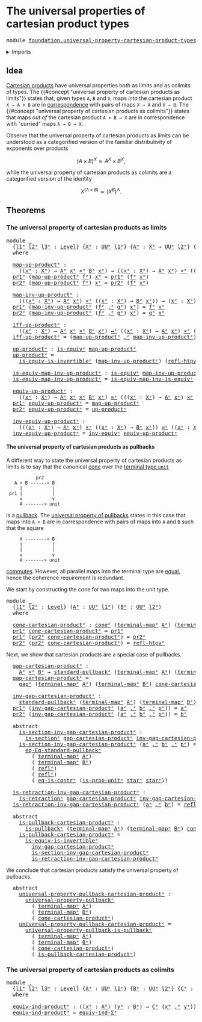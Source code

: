 # The universal properties of cartesian product types

<pre class="Agda"><a id="64" class="Keyword">module</a> <a id="71" href="foundation.universal-property-cartesian-product-types%25E1%25B5%2589.html" class="Module">foundation.universal-property-cartesian-product-typesᵉ</a> <a id="126" class="Keyword">where</a>
</pre>
<details><summary>Imports</summary>

<pre class="Agda"><a id="182" class="Keyword">open</a> <a id="187" class="Keyword">import</a> <a id="194" href="foundation.cones-over-cospan-diagrams%25E1%25B5%2589.html" class="Module">foundation.cones-over-cospan-diagramsᵉ</a>
<a id="233" class="Keyword">open</a> <a id="238" class="Keyword">import</a> <a id="245" href="foundation.dependent-pair-types%25E1%25B5%2589.html" class="Module">foundation.dependent-pair-typesᵉ</a>
<a id="278" class="Keyword">open</a> <a id="283" class="Keyword">import</a> <a id="290" href="foundation.logical-equivalences%25E1%25B5%2589.html" class="Module">foundation.logical-equivalencesᵉ</a>
<a id="323" class="Keyword">open</a> <a id="328" class="Keyword">import</a> <a id="335" href="foundation.standard-pullbacks%25E1%25B5%2589.html" class="Module">foundation.standard-pullbacksᵉ</a>
<a id="366" class="Keyword">open</a> <a id="371" class="Keyword">import</a> <a id="378" href="foundation.unit-type%25E1%25B5%2589.html" class="Module">foundation.unit-typeᵉ</a>
<a id="400" class="Keyword">open</a> <a id="405" class="Keyword">import</a> <a id="412" href="foundation.universal-property-dependent-pair-types%25E1%25B5%2589.html" class="Module">foundation.universal-property-dependent-pair-typesᵉ</a>
<a id="464" class="Keyword">open</a> <a id="469" class="Keyword">import</a> <a id="476" href="foundation.universe-levels%25E1%25B5%2589.html" class="Module">foundation.universe-levelsᵉ</a>

<a id="505" class="Keyword">open</a> <a id="510" class="Keyword">import</a> <a id="517" href="foundation-core.cartesian-product-types%25E1%25B5%2589.html" class="Module">foundation-core.cartesian-product-typesᵉ</a>
<a id="558" class="Keyword">open</a> <a id="563" class="Keyword">import</a> <a id="570" href="foundation-core.contractible-types%25E1%25B5%2589.html" class="Module">foundation-core.contractible-typesᵉ</a>
<a id="606" class="Keyword">open</a> <a id="611" class="Keyword">import</a> <a id="618" href="foundation-core.equivalences%25E1%25B5%2589.html" class="Module">foundation-core.equivalencesᵉ</a>
<a id="648" class="Keyword">open</a> <a id="653" class="Keyword">import</a> <a id="660" href="foundation-core.function-types%25E1%25B5%2589.html" class="Module">foundation-core.function-typesᵉ</a>
<a id="692" class="Keyword">open</a> <a id="697" class="Keyword">import</a> <a id="704" href="foundation-core.homotopies%25E1%25B5%2589.html" class="Module">foundation-core.homotopiesᵉ</a>
<a id="732" class="Keyword">open</a> <a id="737" class="Keyword">import</a> <a id="744" href="foundation-core.identity-types%25E1%25B5%2589.html" class="Module">foundation-core.identity-typesᵉ</a>
<a id="776" class="Keyword">open</a> <a id="781" class="Keyword">import</a> <a id="788" href="foundation-core.pullbacks%25E1%25B5%2589.html" class="Module">foundation-core.pullbacksᵉ</a>
<a id="815" class="Keyword">open</a> <a id="820" class="Keyword">import</a> <a id="827" href="foundation-core.retractions%25E1%25B5%2589.html" class="Module">foundation-core.retractionsᵉ</a>
<a id="856" class="Keyword">open</a> <a id="861" class="Keyword">import</a> <a id="868" href="foundation-core.sections%25E1%25B5%2589.html" class="Module">foundation-core.sectionsᵉ</a>
<a id="894" class="Keyword">open</a> <a id="899" class="Keyword">import</a> <a id="906" href="foundation-core.universal-property-pullbacks%25E1%25B5%2589.html" class="Module">foundation-core.universal-property-pullbacksᵉ</a>
</pre>
</details>

## Idea

[Cartesian products](foundation-core.cartesian-product-types.md) have universal
properties both as limits and as colimits of types. The
{{#concept "universal property of cartesian products as limits"}} states that,
given types `A`, `B` and `X`, maps _into_ the cartesian product `X → A × B` are
in [correspondence](foundation-core.equivalences.md) with pairs of maps `X → A`
and `X → B`. The
{{#concept "universal property of cartesian products as colimits"}} states that
maps _out of_ the cartesian product `A × B → X` are in correspondence with
"curried" maps `A → B → X`.

Observe that the universal property of cartesian products as limits can be
understood as a categorified version of the familiar distributivity of exponents
over products

$$
(A × B)^X ≃ A^X × B^X,
$$

while the universal property of cartesian products as colimits are a
categorified version of the identity

$$
X^{(A × B)} ≃ {(X^B)}^A.
$$

## Theorems

### The universal property of cartesian products as limits

<pre class="Agda"><a id="1975" class="Keyword">module</a> <a id="1982" href="foundation.universal-property-cartesian-product-types%25E1%25B5%2589.html#1982" class="Module">_</a>
  <a id="1986" class="Symbol">{</a><a id="1987" href="foundation.universal-property-cartesian-product-types%25E1%25B5%2589.html#1987" class="Bound">l1ᵉ</a> <a id="1991" href="foundation.universal-property-cartesian-product-types%25E1%25B5%2589.html#1991" class="Bound">l2ᵉ</a> <a id="1995" href="foundation.universal-property-cartesian-product-types%25E1%25B5%2589.html#1995" class="Bound">l3ᵉ</a> <a id="1999" class="Symbol">:</a> <a id="2001" href="Agda.Primitive.html#742" class="Postulate">Level</a><a id="2006" class="Symbol">}</a> <a id="2008" class="Symbol">{</a><a id="2009" href="foundation.universal-property-cartesian-product-types%25E1%25B5%2589.html#2009" class="Bound">Xᵉ</a> <a id="2012" class="Symbol">:</a> <a id="2014" href="Agda.Primitive.html#429" class="Primitive">UUᵉ</a> <a id="2018" href="foundation.universal-property-cartesian-product-types%25E1%25B5%2589.html#1987" class="Bound">l1ᵉ</a><a id="2021" class="Symbol">}</a> <a id="2023" class="Symbol">{</a><a id="2024" href="foundation.universal-property-cartesian-product-types%25E1%25B5%2589.html#2024" class="Bound">Aᵉ</a> <a id="2027" class="Symbol">:</a> <a id="2029" href="foundation.universal-property-cartesian-product-types%25E1%25B5%2589.html#2009" class="Bound">Xᵉ</a> <a id="2032" class="Symbol">→</a> <a id="2034" href="Agda.Primitive.html#429" class="Primitive">UUᵉ</a> <a id="2038" href="foundation.universal-property-cartesian-product-types%25E1%25B5%2589.html#1991" class="Bound">l2ᵉ</a><a id="2041" class="Symbol">}</a> <a id="2043" class="Symbol">{</a><a id="2044" href="foundation.universal-property-cartesian-product-types%25E1%25B5%2589.html#2044" class="Bound">Bᵉ</a> <a id="2047" class="Symbol">:</a> <a id="2049" href="foundation.universal-property-cartesian-product-types%25E1%25B5%2589.html#2009" class="Bound">Xᵉ</a> <a id="2052" class="Symbol">→</a> <a id="2054" href="Agda.Primitive.html#429" class="Primitive">UUᵉ</a> <a id="2058" href="foundation.universal-property-cartesian-product-types%25E1%25B5%2589.html#1995" class="Bound">l3ᵉ</a><a id="2061" class="Symbol">}</a>
  <a id="2065" class="Keyword">where</a>

  <a id="2074" href="foundation.universal-property-cartesian-product-types%25E1%25B5%2589.html#2074" class="Function">map-up-productᵉ</a> <a id="2090" class="Symbol">:</a>
    <a id="2096" class="Symbol">((</a><a id="2098" href="foundation.universal-property-cartesian-product-types%25E1%25B5%2589.html#2098" class="Bound">xᵉ</a> <a id="2101" class="Symbol">:</a> <a id="2103" href="foundation.universal-property-cartesian-product-types%25E1%25B5%2589.html#2009" class="Bound">Xᵉ</a><a id="2105" class="Symbol">)</a> <a id="2107" class="Symbol">→</a> <a id="2109" href="foundation.universal-property-cartesian-product-types%25E1%25B5%2589.html#2024" class="Bound">Aᵉ</a> <a id="2112" href="foundation.universal-property-cartesian-product-types%25E1%25B5%2589.html#2098" class="Bound">xᵉ</a> <a id="2115" href="foundation-core.cartesian-product-types%25E1%25B5%2589.html#623" class="Function Operator">×ᵉ</a> <a id="2118" href="foundation.universal-property-cartesian-product-types%25E1%25B5%2589.html#2044" class="Bound">Bᵉ</a> <a id="2121" href="foundation.universal-property-cartesian-product-types%25E1%25B5%2589.html#2098" class="Bound">xᵉ</a><a id="2123" class="Symbol">)</a> <a id="2125" class="Symbol">→</a> <a id="2127" class="Symbol">((</a><a id="2129" href="foundation.universal-property-cartesian-product-types%25E1%25B5%2589.html#2129" class="Bound">xᵉ</a> <a id="2132" class="Symbol">:</a> <a id="2134" href="foundation.universal-property-cartesian-product-types%25E1%25B5%2589.html#2009" class="Bound">Xᵉ</a><a id="2136" class="Symbol">)</a> <a id="2138" class="Symbol">→</a> <a id="2140" href="foundation.universal-property-cartesian-product-types%25E1%25B5%2589.html#2024" class="Bound">Aᵉ</a> <a id="2143" href="foundation.universal-property-cartesian-product-types%25E1%25B5%2589.html#2129" class="Bound">xᵉ</a><a id="2145" class="Symbol">)</a> <a id="2147" href="foundation-core.cartesian-product-types%25E1%25B5%2589.html#623" class="Function Operator">×ᵉ</a> <a id="2150" class="Symbol">((</a><a id="2152" href="foundation.universal-property-cartesian-product-types%25E1%25B5%2589.html#2152" class="Bound">xᵉ</a> <a id="2155" class="Symbol">:</a> <a id="2157" href="foundation.universal-property-cartesian-product-types%25E1%25B5%2589.html#2009" class="Bound">Xᵉ</a><a id="2159" class="Symbol">)</a> <a id="2161" class="Symbol">→</a> <a id="2163" href="foundation.universal-property-cartesian-product-types%25E1%25B5%2589.html#2044" class="Bound">Bᵉ</a> <a id="2166" href="foundation.universal-property-cartesian-product-types%25E1%25B5%2589.html#2152" class="Bound">xᵉ</a><a id="2168" class="Symbol">)</a>
  <a id="2172" href="foundation.dependent-pair-types%25E1%25B5%2589.html#697" class="Field">pr1ᵉ</a> <a id="2177" class="Symbol">(</a><a id="2178" href="foundation.universal-property-cartesian-product-types%25E1%25B5%2589.html#2074" class="Function">map-up-productᵉ</a> <a id="2194" href="foundation.universal-property-cartesian-product-types%25E1%25B5%2589.html#2194" class="Bound">fᵉ</a><a id="2196" class="Symbol">)</a> <a id="2198" href="foundation.universal-property-cartesian-product-types%25E1%25B5%2589.html#2198" class="Bound">xᵉ</a> <a id="2201" class="Symbol">=</a> <a id="2203" href="foundation.dependent-pair-types%25E1%25B5%2589.html#697" class="Field">pr1ᵉ</a> <a id="2208" class="Symbol">(</a><a id="2209" href="foundation.universal-property-cartesian-product-types%25E1%25B5%2589.html#2194" class="Bound">fᵉ</a> <a id="2212" href="foundation.universal-property-cartesian-product-types%25E1%25B5%2589.html#2198" class="Bound">xᵉ</a><a id="2214" class="Symbol">)</a>
  <a id="2218" href="foundation.dependent-pair-types%25E1%25B5%2589.html#711" class="Field">pr2ᵉ</a> <a id="2223" class="Symbol">(</a><a id="2224" href="foundation.universal-property-cartesian-product-types%25E1%25B5%2589.html#2074" class="Function">map-up-productᵉ</a> <a id="2240" href="foundation.universal-property-cartesian-product-types%25E1%25B5%2589.html#2240" class="Bound">fᵉ</a><a id="2242" class="Symbol">)</a> <a id="2244" href="foundation.universal-property-cartesian-product-types%25E1%25B5%2589.html#2244" class="Bound">xᵉ</a> <a id="2247" class="Symbol">=</a> <a id="2249" href="foundation.dependent-pair-types%25E1%25B5%2589.html#711" class="Field">pr2ᵉ</a> <a id="2254" class="Symbol">(</a><a id="2255" href="foundation.universal-property-cartesian-product-types%25E1%25B5%2589.html#2240" class="Bound">fᵉ</a> <a id="2258" href="foundation.universal-property-cartesian-product-types%25E1%25B5%2589.html#2244" class="Bound">xᵉ</a><a id="2260" class="Symbol">)</a>

  <a id="2265" href="foundation.universal-property-cartesian-product-types%25E1%25B5%2589.html#2265" class="Function">map-inv-up-productᵉ</a> <a id="2285" class="Symbol">:</a>
    <a id="2291" class="Symbol">(((</a><a id="2294" href="foundation.universal-property-cartesian-product-types%25E1%25B5%2589.html#2294" class="Bound">xᵉ</a> <a id="2297" class="Symbol">:</a> <a id="2299" href="foundation.universal-property-cartesian-product-types%25E1%25B5%2589.html#2009" class="Bound">Xᵉ</a><a id="2301" class="Symbol">)</a> <a id="2303" class="Symbol">→</a> <a id="2305" href="foundation.universal-property-cartesian-product-types%25E1%25B5%2589.html#2024" class="Bound">Aᵉ</a> <a id="2308" href="foundation.universal-property-cartesian-product-types%25E1%25B5%2589.html#2294" class="Bound">xᵉ</a><a id="2310" class="Symbol">)</a> <a id="2312" href="foundation-core.cartesian-product-types%25E1%25B5%2589.html#623" class="Function Operator">×ᵉ</a> <a id="2315" class="Symbol">((</a><a id="2317" href="foundation.universal-property-cartesian-product-types%25E1%25B5%2589.html#2317" class="Bound">xᵉ</a> <a id="2320" class="Symbol">:</a> <a id="2322" href="foundation.universal-property-cartesian-product-types%25E1%25B5%2589.html#2009" class="Bound">Xᵉ</a><a id="2324" class="Symbol">)</a> <a id="2326" class="Symbol">→</a> <a id="2328" href="foundation.universal-property-cartesian-product-types%25E1%25B5%2589.html#2044" class="Bound">Bᵉ</a> <a id="2331" href="foundation.universal-property-cartesian-product-types%25E1%25B5%2589.html#2317" class="Bound">xᵉ</a><a id="2333" class="Symbol">))</a> <a id="2336" class="Symbol">→</a> <a id="2338" class="Symbol">(</a><a id="2339" href="foundation.universal-property-cartesian-product-types%25E1%25B5%2589.html#2339" class="Bound">xᵉ</a> <a id="2342" class="Symbol">:</a> <a id="2344" href="foundation.universal-property-cartesian-product-types%25E1%25B5%2589.html#2009" class="Bound">Xᵉ</a><a id="2346" class="Symbol">)</a> <a id="2348" class="Symbol">→</a> <a id="2350" href="foundation.universal-property-cartesian-product-types%25E1%25B5%2589.html#2024" class="Bound">Aᵉ</a> <a id="2353" href="foundation.universal-property-cartesian-product-types%25E1%25B5%2589.html#2339" class="Bound">xᵉ</a> <a id="2356" href="foundation-core.cartesian-product-types%25E1%25B5%2589.html#623" class="Function Operator">×ᵉ</a> <a id="2359" href="foundation.universal-property-cartesian-product-types%25E1%25B5%2589.html#2044" class="Bound">Bᵉ</a> <a id="2362" href="foundation.universal-property-cartesian-product-types%25E1%25B5%2589.html#2339" class="Bound">xᵉ</a>
  <a id="2367" href="foundation.dependent-pair-types%25E1%25B5%2589.html#697" class="Field">pr1ᵉ</a> <a id="2372" class="Symbol">(</a><a id="2373" href="foundation.universal-property-cartesian-product-types%25E1%25B5%2589.html#2265" class="Function">map-inv-up-productᵉ</a> <a id="2393" class="Symbol">(</a><a id="2394" href="foundation.universal-property-cartesian-product-types%25E1%25B5%2589.html#2394" class="Bound">fᵉ</a> <a id="2397" href="foundation.dependent-pair-types%25E1%25B5%2589.html#788" class="InductiveConstructor Operator">,ᵉ</a> <a id="2400" href="foundation.universal-property-cartesian-product-types%25E1%25B5%2589.html#2400" class="Bound">gᵉ</a><a id="2402" class="Symbol">)</a> <a id="2404" href="foundation.universal-property-cartesian-product-types%25E1%25B5%2589.html#2404" class="Bound">xᵉ</a><a id="2406" class="Symbol">)</a> <a id="2408" class="Symbol">=</a> <a id="2410" href="foundation.universal-property-cartesian-product-types%25E1%25B5%2589.html#2394" class="Bound">fᵉ</a> <a id="2413" href="foundation.universal-property-cartesian-product-types%25E1%25B5%2589.html#2404" class="Bound">xᵉ</a>
  <a id="2418" href="foundation.dependent-pair-types%25E1%25B5%2589.html#711" class="Field">pr2ᵉ</a> <a id="2423" class="Symbol">(</a><a id="2424" href="foundation.universal-property-cartesian-product-types%25E1%25B5%2589.html#2265" class="Function">map-inv-up-productᵉ</a> <a id="2444" class="Symbol">(</a><a id="2445" href="foundation.universal-property-cartesian-product-types%25E1%25B5%2589.html#2445" class="Bound">fᵉ</a> <a id="2448" href="foundation.dependent-pair-types%25E1%25B5%2589.html#788" class="InductiveConstructor Operator">,ᵉ</a> <a id="2451" href="foundation.universal-property-cartesian-product-types%25E1%25B5%2589.html#2451" class="Bound">gᵉ</a><a id="2453" class="Symbol">)</a> <a id="2455" href="foundation.universal-property-cartesian-product-types%25E1%25B5%2589.html#2455" class="Bound">xᵉ</a><a id="2457" class="Symbol">)</a> <a id="2459" class="Symbol">=</a> <a id="2461" href="foundation.universal-property-cartesian-product-types%25E1%25B5%2589.html#2451" class="Bound">gᵉ</a> <a id="2464" href="foundation.universal-property-cartesian-product-types%25E1%25B5%2589.html#2455" class="Bound">xᵉ</a>

  <a id="2470" href="foundation.universal-property-cartesian-product-types%25E1%25B5%2589.html#2470" class="Function">iff-up-productᵉ</a> <a id="2486" class="Symbol">:</a>
    <a id="2492" class="Symbol">((</a><a id="2494" href="foundation.universal-property-cartesian-product-types%25E1%25B5%2589.html#2494" class="Bound">xᵉ</a> <a id="2497" class="Symbol">:</a> <a id="2499" href="foundation.universal-property-cartesian-product-types%25E1%25B5%2589.html#2009" class="Bound">Xᵉ</a><a id="2501" class="Symbol">)</a> <a id="2503" class="Symbol">→</a> <a id="2505" href="foundation.universal-property-cartesian-product-types%25E1%25B5%2589.html#2024" class="Bound">Aᵉ</a> <a id="2508" href="foundation.universal-property-cartesian-product-types%25E1%25B5%2589.html#2494" class="Bound">xᵉ</a> <a id="2511" href="foundation-core.cartesian-product-types%25E1%25B5%2589.html#623" class="Function Operator">×ᵉ</a> <a id="2514" href="foundation.universal-property-cartesian-product-types%25E1%25B5%2589.html#2044" class="Bound">Bᵉ</a> <a id="2517" href="foundation.universal-property-cartesian-product-types%25E1%25B5%2589.html#2494" class="Bound">xᵉ</a><a id="2519" class="Symbol">)</a> <a id="2521" href="foundation.logical-equivalences%25E1%25B5%2589.html#2190" class="Function Operator">↔ᵉ</a> <a id="2524" class="Symbol">((</a><a id="2526" href="foundation.universal-property-cartesian-product-types%25E1%25B5%2589.html#2526" class="Bound">xᵉ</a> <a id="2529" class="Symbol">:</a> <a id="2531" href="foundation.universal-property-cartesian-product-types%25E1%25B5%2589.html#2009" class="Bound">Xᵉ</a><a id="2533" class="Symbol">)</a> <a id="2535" class="Symbol">→</a> <a id="2537" href="foundation.universal-property-cartesian-product-types%25E1%25B5%2589.html#2024" class="Bound">Aᵉ</a> <a id="2540" href="foundation.universal-property-cartesian-product-types%25E1%25B5%2589.html#2526" class="Bound">xᵉ</a><a id="2542" class="Symbol">)</a> <a id="2544" href="foundation-core.cartesian-product-types%25E1%25B5%2589.html#623" class="Function Operator">×ᵉ</a> <a id="2547" class="Symbol">((</a><a id="2549" href="foundation.universal-property-cartesian-product-types%25E1%25B5%2589.html#2549" class="Bound">xᵉ</a> <a id="2552" class="Symbol">:</a> <a id="2554" href="foundation.universal-property-cartesian-product-types%25E1%25B5%2589.html#2009" class="Bound">Xᵉ</a><a id="2556" class="Symbol">)</a> <a id="2558" class="Symbol">→</a> <a id="2560" href="foundation.universal-property-cartesian-product-types%25E1%25B5%2589.html#2044" class="Bound">Bᵉ</a> <a id="2563" href="foundation.universal-property-cartesian-product-types%25E1%25B5%2589.html#2549" class="Bound">xᵉ</a><a id="2565" class="Symbol">)</a>
  <a id="2569" href="foundation.universal-property-cartesian-product-types%25E1%25B5%2589.html#2470" class="Function">iff-up-productᵉ</a> <a id="2585" class="Symbol">=</a> <a id="2587" class="Symbol">(</a><a id="2588" href="foundation.universal-property-cartesian-product-types%25E1%25B5%2589.html#2074" class="Function">map-up-productᵉ</a> <a id="2604" href="foundation.dependent-pair-types%25E1%25B5%2589.html#788" class="InductiveConstructor Operator">,ᵉ</a> <a id="2607" href="foundation.universal-property-cartesian-product-types%25E1%25B5%2589.html#2265" class="Function">map-inv-up-productᵉ</a><a id="2626" class="Symbol">)</a>

  <a id="2631" href="foundation.universal-property-cartesian-product-types%25E1%25B5%2589.html#2631" class="Function">up-productᵉ</a> <a id="2643" class="Symbol">:</a> <a id="2645" href="foundation-core.equivalences%25E1%25B5%2589.html#1553" class="Function">is-equivᵉ</a> <a id="2655" href="foundation.universal-property-cartesian-product-types%25E1%25B5%2589.html#2074" class="Function">map-up-productᵉ</a>
  <a id="2673" href="foundation.universal-property-cartesian-product-types%25E1%25B5%2589.html#2631" class="Function">up-productᵉ</a> <a id="2685" class="Symbol">=</a>
    <a id="2691" href="foundation-core.equivalences%25E1%25B5%2589.html#5107" class="Function">is-equiv-is-invertibleᵉ</a> <a id="2715" class="Symbol">(</a><a id="2716" href="foundation.universal-property-cartesian-product-types%25E1%25B5%2589.html#2265" class="Function">map-inv-up-productᵉ</a><a id="2735" class="Symbol">)</a> <a id="2737" class="Symbol">(</a><a id="2738" href="foundation-core.homotopies%25E1%25B5%2589.html#3017" class="Function">refl-htpyᵉ</a><a id="2748" class="Symbol">)</a> <a id="2750" class="Symbol">(</a><a id="2751" href="foundation-core.homotopies%25E1%25B5%2589.html#3017" class="Function">refl-htpyᵉ</a><a id="2761" class="Symbol">)</a>

  <a id="2766" href="foundation.universal-property-cartesian-product-types%25E1%25B5%2589.html#2766" class="Function">is-equiv-map-inv-up-productᵉ</a> <a id="2795" class="Symbol">:</a> <a id="2797" href="foundation-core.equivalences%25E1%25B5%2589.html#1553" class="Function">is-equivᵉ</a> <a id="2807" href="foundation.universal-property-cartesian-product-types%25E1%25B5%2589.html#2265" class="Function">map-inv-up-productᵉ</a>
  <a id="2829" href="foundation.universal-property-cartesian-product-types%25E1%25B5%2589.html#2766" class="Function">is-equiv-map-inv-up-productᵉ</a> <a id="2858" class="Symbol">=</a> <a id="2860" href="foundation-core.equivalences%25E1%25B5%2589.html#8171" class="Function">is-equiv-map-inv-is-equivᵉ</a> <a id="2887" href="foundation.universal-property-cartesian-product-types%25E1%25B5%2589.html#2631" class="Function">up-productᵉ</a>

  <a id="2902" href="foundation.universal-property-cartesian-product-types%25E1%25B5%2589.html#2902" class="Function">equiv-up-productᵉ</a> <a id="2920" class="Symbol">:</a>
    <a id="2926" class="Symbol">((</a><a id="2928" href="foundation.universal-property-cartesian-product-types%25E1%25B5%2589.html#2928" class="Bound">xᵉ</a> <a id="2931" class="Symbol">:</a> <a id="2933" href="foundation.universal-property-cartesian-product-types%25E1%25B5%2589.html#2009" class="Bound">Xᵉ</a><a id="2935" class="Symbol">)</a> <a id="2937" class="Symbol">→</a> <a id="2939" href="foundation.universal-property-cartesian-product-types%25E1%25B5%2589.html#2024" class="Bound">Aᵉ</a> <a id="2942" href="foundation.universal-property-cartesian-product-types%25E1%25B5%2589.html#2928" class="Bound">xᵉ</a> <a id="2945" href="foundation-core.cartesian-product-types%25E1%25B5%2589.html#623" class="Function Operator">×ᵉ</a> <a id="2948" href="foundation.universal-property-cartesian-product-types%25E1%25B5%2589.html#2044" class="Bound">Bᵉ</a> <a id="2951" href="foundation.universal-property-cartesian-product-types%25E1%25B5%2589.html#2928" class="Bound">xᵉ</a><a id="2953" class="Symbol">)</a> <a id="2955" href="foundation-core.equivalences%25E1%25B5%2589.html#2662" class="Function Operator">≃ᵉ</a> <a id="2958" class="Symbol">(((</a><a id="2961" href="foundation.universal-property-cartesian-product-types%25E1%25B5%2589.html#2961" class="Bound">xᵉ</a> <a id="2964" class="Symbol">:</a> <a id="2966" href="foundation.universal-property-cartesian-product-types%25E1%25B5%2589.html#2009" class="Bound">Xᵉ</a><a id="2968" class="Symbol">)</a> <a id="2970" class="Symbol">→</a> <a id="2972" href="foundation.universal-property-cartesian-product-types%25E1%25B5%2589.html#2024" class="Bound">Aᵉ</a> <a id="2975" href="foundation.universal-property-cartesian-product-types%25E1%25B5%2589.html#2961" class="Bound">xᵉ</a><a id="2977" class="Symbol">)</a> <a id="2979" href="foundation-core.cartesian-product-types%25E1%25B5%2589.html#623" class="Function Operator">×ᵉ</a> <a id="2982" class="Symbol">((</a><a id="2984" href="foundation.universal-property-cartesian-product-types%25E1%25B5%2589.html#2984" class="Bound">xᵉ</a> <a id="2987" class="Symbol">:</a> <a id="2989" href="foundation.universal-property-cartesian-product-types%25E1%25B5%2589.html#2009" class="Bound">Xᵉ</a><a id="2991" class="Symbol">)</a> <a id="2993" class="Symbol">→</a> <a id="2995" href="foundation.universal-property-cartesian-product-types%25E1%25B5%2589.html#2044" class="Bound">Bᵉ</a> <a id="2998" href="foundation.universal-property-cartesian-product-types%25E1%25B5%2589.html#2984" class="Bound">xᵉ</a><a id="3000" class="Symbol">))</a>
  <a id="3005" href="foundation.dependent-pair-types%25E1%25B5%2589.html#697" class="Field">pr1ᵉ</a> <a id="3010" href="foundation.universal-property-cartesian-product-types%25E1%25B5%2589.html#2902" class="Function">equiv-up-productᵉ</a> <a id="3028" class="Symbol">=</a> <a id="3030" href="foundation.universal-property-cartesian-product-types%25E1%25B5%2589.html#2074" class="Function">map-up-productᵉ</a>
  <a id="3048" href="foundation.dependent-pair-types%25E1%25B5%2589.html#711" class="Field">pr2ᵉ</a> <a id="3053" href="foundation.universal-property-cartesian-product-types%25E1%25B5%2589.html#2902" class="Function">equiv-up-productᵉ</a> <a id="3071" class="Symbol">=</a> <a id="3073" href="foundation.universal-property-cartesian-product-types%25E1%25B5%2589.html#2631" class="Function">up-productᵉ</a>

  <a id="3088" href="foundation.universal-property-cartesian-product-types%25E1%25B5%2589.html#3088" class="Function">inv-equiv-up-productᵉ</a> <a id="3110" class="Symbol">:</a>
    <a id="3116" class="Symbol">(((</a><a id="3119" href="foundation.universal-property-cartesian-product-types%25E1%25B5%2589.html#3119" class="Bound">xᵉ</a> <a id="3122" class="Symbol">:</a> <a id="3124" href="foundation.universal-property-cartesian-product-types%25E1%25B5%2589.html#2009" class="Bound">Xᵉ</a><a id="3126" class="Symbol">)</a> <a id="3128" class="Symbol">→</a> <a id="3130" href="foundation.universal-property-cartesian-product-types%25E1%25B5%2589.html#2024" class="Bound">Aᵉ</a> <a id="3133" href="foundation.universal-property-cartesian-product-types%25E1%25B5%2589.html#3119" class="Bound">xᵉ</a><a id="3135" class="Symbol">)</a> <a id="3137" href="foundation-core.cartesian-product-types%25E1%25B5%2589.html#623" class="Function Operator">×ᵉ</a> <a id="3140" class="Symbol">((</a><a id="3142" href="foundation.universal-property-cartesian-product-types%25E1%25B5%2589.html#3142" class="Bound">xᵉ</a> <a id="3145" class="Symbol">:</a> <a id="3147" href="foundation.universal-property-cartesian-product-types%25E1%25B5%2589.html#2009" class="Bound">Xᵉ</a><a id="3149" class="Symbol">)</a> <a id="3151" class="Symbol">→</a> <a id="3153" href="foundation.universal-property-cartesian-product-types%25E1%25B5%2589.html#2044" class="Bound">Bᵉ</a> <a id="3156" href="foundation.universal-property-cartesian-product-types%25E1%25B5%2589.html#3142" class="Bound">xᵉ</a><a id="3158" class="Symbol">))</a> <a id="3161" href="foundation-core.equivalences%25E1%25B5%2589.html#2662" class="Function Operator">≃ᵉ</a> <a id="3164" class="Symbol">((</a><a id="3166" href="foundation.universal-property-cartesian-product-types%25E1%25B5%2589.html#3166" class="Bound">xᵉ</a> <a id="3169" class="Symbol">:</a> <a id="3171" href="foundation.universal-property-cartesian-product-types%25E1%25B5%2589.html#2009" class="Bound">Xᵉ</a><a id="3173" class="Symbol">)</a> <a id="3175" class="Symbol">→</a> <a id="3177" href="foundation.universal-property-cartesian-product-types%25E1%25B5%2589.html#2024" class="Bound">Aᵉ</a> <a id="3180" href="foundation.universal-property-cartesian-product-types%25E1%25B5%2589.html#3166" class="Bound">xᵉ</a> <a id="3183" href="foundation-core.cartesian-product-types%25E1%25B5%2589.html#623" class="Function Operator">×ᵉ</a> <a id="3186" href="foundation.universal-property-cartesian-product-types%25E1%25B5%2589.html#2044" class="Bound">Bᵉ</a> <a id="3189" href="foundation.universal-property-cartesian-product-types%25E1%25B5%2589.html#3166" class="Bound">xᵉ</a><a id="3191" class="Symbol">)</a>
  <a id="3195" href="foundation.universal-property-cartesian-product-types%25E1%25B5%2589.html#3088" class="Function">inv-equiv-up-productᵉ</a> <a id="3217" class="Symbol">=</a> <a id="3219" href="foundation-core.equivalences%25E1%25B5%2589.html#9353" class="Function">inv-equivᵉ</a> <a id="3230" href="foundation.universal-property-cartesian-product-types%25E1%25B5%2589.html#2902" class="Function">equiv-up-productᵉ</a>
</pre>
#### The universal property of cartesian products as pullbacks

A different way to state the universal property of cartesian products as limits
is to say that the canonical [cone](foundation.cones-over-cospan-diagrams.md)
over the [terminal type `unit`](foundation.unit-type.md)

```text
           pr2
   A × B ------> B
     |           |
 pr1 |           |
     ∨           ∨
     A -------> unit
```

is a [pullback](foundation-core.pullbacks.md). The
[universal property of pullbacks](foundation-core.universal-property-pullbacks.md)
states in this case that maps into `A × B` are in correspondence with pairs of
maps into `A` and `B` such that the square

```text
     X --------> B
     |           |
     |           |
     ∨           ∨
     A -------> unit
```

[commutes](foundation-core.commuting-squares-of-maps.md). However, all parallel
maps into the terminal type are [equal](foundation-core.identity-types.md),
hence the coherence requirement is redundant.

We start by constructing the cone for two maps into the unit type.

<pre class="Agda"><a id="4304" class="Keyword">module</a> <a id="4311" href="foundation.universal-property-cartesian-product-types%25E1%25B5%2589.html#4311" class="Module">_</a>
  <a id="4315" class="Symbol">{</a><a id="4316" href="foundation.universal-property-cartesian-product-types%25E1%25B5%2589.html#4316" class="Bound">l1ᵉ</a> <a id="4320" href="foundation.universal-property-cartesian-product-types%25E1%25B5%2589.html#4320" class="Bound">l2ᵉ</a> <a id="4324" class="Symbol">:</a> <a id="4326" href="Agda.Primitive.html#742" class="Postulate">Level</a><a id="4331" class="Symbol">}</a> <a id="4333" class="Symbol">(</a><a id="4334" href="foundation.universal-property-cartesian-product-types%25E1%25B5%2589.html#4334" class="Bound">Aᵉ</a> <a id="4337" class="Symbol">:</a> <a id="4339" href="Agda.Primitive.html#429" class="Primitive">UUᵉ</a> <a id="4343" href="foundation.universal-property-cartesian-product-types%25E1%25B5%2589.html#4316" class="Bound">l1ᵉ</a><a id="4346" class="Symbol">)</a> <a id="4348" class="Symbol">(</a><a id="4349" href="foundation.universal-property-cartesian-product-types%25E1%25B5%2589.html#4349" class="Bound">Bᵉ</a> <a id="4352" class="Symbol">:</a> <a id="4354" href="Agda.Primitive.html#429" class="Primitive">UUᵉ</a> <a id="4358" href="foundation.universal-property-cartesian-product-types%25E1%25B5%2589.html#4320" class="Bound">l2ᵉ</a><a id="4361" class="Symbol">)</a>
  <a id="4365" class="Keyword">where</a>

  <a id="4374" href="foundation.universal-property-cartesian-product-types%25E1%25B5%2589.html#4374" class="Function">cone-cartesian-productᵉ</a> <a id="4398" class="Symbol">:</a> <a id="4400" href="foundation.cones-over-cospan-diagrams%25E1%25B5%2589.html#1896" class="Function">coneᵉ</a> <a id="4406" class="Symbol">(</a><a id="4407" href="foundation.unit-type%25E1%25B5%2589.html#1143" class="Function">terminal-mapᵉ</a> <a id="4421" href="foundation.universal-property-cartesian-product-types%25E1%25B5%2589.html#4334" class="Bound">Aᵉ</a><a id="4423" class="Symbol">)</a> <a id="4425" class="Symbol">(</a><a id="4426" href="foundation.unit-type%25E1%25B5%2589.html#1143" class="Function">terminal-mapᵉ</a> <a id="4440" href="foundation.universal-property-cartesian-product-types%25E1%25B5%2589.html#4349" class="Bound">Bᵉ</a><a id="4442" class="Symbol">)</a> <a id="4444" class="Symbol">(</a><a id="4445" href="foundation.universal-property-cartesian-product-types%25E1%25B5%2589.html#4334" class="Bound">Aᵉ</a> <a id="4448" href="foundation-core.cartesian-product-types%25E1%25B5%2589.html#623" class="Function Operator">×ᵉ</a> <a id="4451" href="foundation.universal-property-cartesian-product-types%25E1%25B5%2589.html#4349" class="Bound">Bᵉ</a><a id="4453" class="Symbol">)</a>
  <a id="4457" href="foundation.dependent-pair-types%25E1%25B5%2589.html#697" class="Field">pr1ᵉ</a> <a id="4462" href="foundation.universal-property-cartesian-product-types%25E1%25B5%2589.html#4374" class="Function">cone-cartesian-productᵉ</a> <a id="4486" class="Symbol">=</a> <a id="4488" href="foundation.dependent-pair-types%25E1%25B5%2589.html#697" class="Field">pr1ᵉ</a>
  <a id="4495" href="foundation.dependent-pair-types%25E1%25B5%2589.html#697" class="Field">pr1ᵉ</a> <a id="4500" class="Symbol">(</a><a id="4501" href="foundation.dependent-pair-types%25E1%25B5%2589.html#711" class="Field">pr2ᵉ</a> <a id="4506" href="foundation.universal-property-cartesian-product-types%25E1%25B5%2589.html#4374" class="Function">cone-cartesian-productᵉ</a><a id="4529" class="Symbol">)</a> <a id="4531" class="Symbol">=</a> <a id="4533" href="foundation.dependent-pair-types%25E1%25B5%2589.html#711" class="Field">pr2ᵉ</a>
  <a id="4540" href="foundation.dependent-pair-types%25E1%25B5%2589.html#711" class="Field">pr2ᵉ</a> <a id="4545" class="Symbol">(</a><a id="4546" href="foundation.dependent-pair-types%25E1%25B5%2589.html#711" class="Field">pr2ᵉ</a> <a id="4551" href="foundation.universal-property-cartesian-product-types%25E1%25B5%2589.html#4374" class="Function">cone-cartesian-productᵉ</a><a id="4574" class="Symbol">)</a> <a id="4576" class="Symbol">=</a> <a id="4578" href="foundation-core.homotopies%25E1%25B5%2589.html#3017" class="Function">refl-htpyᵉ</a>
</pre>
Next, we show that cartesian products are a special case of pullbacks.

<pre class="Agda">  <a id="4676" href="foundation.universal-property-cartesian-product-types%25E1%25B5%2589.html#4676" class="Function">gap-cartesian-productᵉ</a> <a id="4699" class="Symbol">:</a>
    <a id="4705" href="foundation.universal-property-cartesian-product-types%25E1%25B5%2589.html#4334" class="Bound">Aᵉ</a> <a id="4708" href="foundation-core.cartesian-product-types%25E1%25B5%2589.html#623" class="Function Operator">×ᵉ</a> <a id="4711" href="foundation.universal-property-cartesian-product-types%25E1%25B5%2589.html#4349" class="Bound">Bᵉ</a> <a id="4714" class="Symbol">→</a> <a id="4716" href="foundation.standard-pullbacks%25E1%25B5%2589.html#2215" class="Function">standard-pullbackᵉ</a> <a id="4735" class="Symbol">(</a><a id="4736" href="foundation.unit-type%25E1%25B5%2589.html#1143" class="Function">terminal-mapᵉ</a> <a id="4750" href="foundation.universal-property-cartesian-product-types%25E1%25B5%2589.html#4334" class="Bound">Aᵉ</a><a id="4752" class="Symbol">)</a> <a id="4754" class="Symbol">(</a><a id="4755" href="foundation.unit-type%25E1%25B5%2589.html#1143" class="Function">terminal-mapᵉ</a> <a id="4769" href="foundation.universal-property-cartesian-product-types%25E1%25B5%2589.html#4349" class="Bound">Bᵉ</a><a id="4771" class="Symbol">)</a>
  <a id="4775" href="foundation.universal-property-cartesian-product-types%25E1%25B5%2589.html#4676" class="Function">gap-cartesian-productᵉ</a> <a id="4798" class="Symbol">=</a>
    <a id="4804" href="foundation.standard-pullbacks%25E1%25B5%2589.html#3777" class="Function">gapᵉ</a> <a id="4809" class="Symbol">(</a><a id="4810" href="foundation.unit-type%25E1%25B5%2589.html#1143" class="Function">terminal-mapᵉ</a> <a id="4824" href="foundation.universal-property-cartesian-product-types%25E1%25B5%2589.html#4334" class="Bound">Aᵉ</a><a id="4826" class="Symbol">)</a> <a id="4828" class="Symbol">(</a><a id="4829" href="foundation.unit-type%25E1%25B5%2589.html#1143" class="Function">terminal-mapᵉ</a> <a id="4843" href="foundation.universal-property-cartesian-product-types%25E1%25B5%2589.html#4349" class="Bound">Bᵉ</a><a id="4845" class="Symbol">)</a> <a id="4847" href="foundation.universal-property-cartesian-product-types%25E1%25B5%2589.html#4374" class="Function">cone-cartesian-productᵉ</a>

  <a id="4874" href="foundation.universal-property-cartesian-product-types%25E1%25B5%2589.html#4874" class="Function">inv-gap-cartesian-productᵉ</a> <a id="4901" class="Symbol">:</a>
    <a id="4907" href="foundation.standard-pullbacks%25E1%25B5%2589.html#2215" class="Function">standard-pullbackᵉ</a> <a id="4926" class="Symbol">(</a><a id="4927" href="foundation.unit-type%25E1%25B5%2589.html#1143" class="Function">terminal-mapᵉ</a> <a id="4941" href="foundation.universal-property-cartesian-product-types%25E1%25B5%2589.html#4334" class="Bound">Aᵉ</a><a id="4943" class="Symbol">)</a> <a id="4945" class="Symbol">(</a><a id="4946" href="foundation.unit-type%25E1%25B5%2589.html#1143" class="Function">terminal-mapᵉ</a> <a id="4960" href="foundation.universal-property-cartesian-product-types%25E1%25B5%2589.html#4349" class="Bound">Bᵉ</a><a id="4962" class="Symbol">)</a> <a id="4964" class="Symbol">→</a> <a id="4966" href="foundation.universal-property-cartesian-product-types%25E1%25B5%2589.html#4334" class="Bound">Aᵉ</a> <a id="4969" href="foundation-core.cartesian-product-types%25E1%25B5%2589.html#623" class="Function Operator">×ᵉ</a> <a id="4972" href="foundation.universal-property-cartesian-product-types%25E1%25B5%2589.html#4349" class="Bound">Bᵉ</a>
  <a id="4977" href="foundation.dependent-pair-types%25E1%25B5%2589.html#697" class="Field">pr1ᵉ</a> <a id="4982" class="Symbol">(</a><a id="4983" href="foundation.universal-property-cartesian-product-types%25E1%25B5%2589.html#4874" class="Function">inv-gap-cartesian-productᵉ</a> <a id="5010" class="Symbol">(</a><a id="5011" href="foundation.universal-property-cartesian-product-types%25E1%25B5%2589.html#5011" class="Bound">aᵉ</a> <a id="5014" href="foundation.dependent-pair-types%25E1%25B5%2589.html#788" class="InductiveConstructor Operator">,ᵉ</a> <a id="5017" href="foundation.universal-property-cartesian-product-types%25E1%25B5%2589.html#5017" class="Bound">bᵉ</a> <a id="5020" href="foundation.dependent-pair-types%25E1%25B5%2589.html#788" class="InductiveConstructor Operator">,ᵉ</a> <a id="5023" href="foundation.universal-property-cartesian-product-types%25E1%25B5%2589.html#5023" class="Bound">pᵉ</a><a id="5025" class="Symbol">))</a> <a id="5028" class="Symbol">=</a> <a id="5030" href="foundation.universal-property-cartesian-product-types%25E1%25B5%2589.html#5011" class="Bound">aᵉ</a>
  <a id="5035" href="foundation.dependent-pair-types%25E1%25B5%2589.html#711" class="Field">pr2ᵉ</a> <a id="5040" class="Symbol">(</a><a id="5041" href="foundation.universal-property-cartesian-product-types%25E1%25B5%2589.html#4874" class="Function">inv-gap-cartesian-productᵉ</a> <a id="5068" class="Symbol">(</a><a id="5069" href="foundation.universal-property-cartesian-product-types%25E1%25B5%2589.html#5069" class="Bound">aᵉ</a> <a id="5072" href="foundation.dependent-pair-types%25E1%25B5%2589.html#788" class="InductiveConstructor Operator">,ᵉ</a> <a id="5075" href="foundation.universal-property-cartesian-product-types%25E1%25B5%2589.html#5075" class="Bound">bᵉ</a> <a id="5078" href="foundation.dependent-pair-types%25E1%25B5%2589.html#788" class="InductiveConstructor Operator">,ᵉ</a> <a id="5081" href="foundation.universal-property-cartesian-product-types%25E1%25B5%2589.html#5081" class="Bound">pᵉ</a><a id="5083" class="Symbol">))</a> <a id="5086" class="Symbol">=</a> <a id="5088" href="foundation.universal-property-cartesian-product-types%25E1%25B5%2589.html#5075" class="Bound">bᵉ</a>

  <a id="5094" class="Keyword">abstract</a>
    <a id="5107" href="foundation.universal-property-cartesian-product-types%25E1%25B5%2589.html#5107" class="Function">is-section-inv-gap-cartesian-productᵉ</a> <a id="5145" class="Symbol">:</a>
      <a id="5153" href="foundation-core.sections%25E1%25B5%2589.html#1211" class="Function">is-sectionᵉ</a> <a id="5165" href="foundation.universal-property-cartesian-product-types%25E1%25B5%2589.html#4676" class="Function">gap-cartesian-productᵉ</a> <a id="5188" href="foundation.universal-property-cartesian-product-types%25E1%25B5%2589.html#4874" class="Function">inv-gap-cartesian-productᵉ</a>
    <a id="5219" href="foundation.universal-property-cartesian-product-types%25E1%25B5%2589.html#5107" class="Function">is-section-inv-gap-cartesian-productᵉ</a> <a id="5257" class="Symbol">(</a><a id="5258" href="foundation.universal-property-cartesian-product-types%25E1%25B5%2589.html#5258" class="Bound">aᵉ</a> <a id="5261" href="foundation.dependent-pair-types%25E1%25B5%2589.html#788" class="InductiveConstructor Operator">,ᵉ</a> <a id="5264" href="foundation.universal-property-cartesian-product-types%25E1%25B5%2589.html#5264" class="Bound">bᵉ</a> <a id="5267" href="foundation.dependent-pair-types%25E1%25B5%2589.html#788" class="InductiveConstructor Operator">,ᵉ</a> <a id="5270" href="foundation.universal-property-cartesian-product-types%25E1%25B5%2589.html#5270" class="Bound">pᵉ</a><a id="5272" class="Symbol">)</a> <a id="5274" class="Symbol">=</a>
      <a id="5282" href="foundation.standard-pullbacks%25E1%25B5%2589.html#6815" class="Function">eq-Eq-standard-pullbackᵉ</a>
        <a id="5315" class="Symbol">(</a> <a id="5317" href="foundation.unit-type%25E1%25B5%2589.html#1143" class="Function">terminal-mapᵉ</a> <a id="5331" href="foundation.universal-property-cartesian-product-types%25E1%25B5%2589.html#4334" class="Bound">Aᵉ</a><a id="5333" class="Symbol">)</a>
        <a id="5343" class="Symbol">(</a> <a id="5345" href="foundation.unit-type%25E1%25B5%2589.html#1143" class="Function">terminal-mapᵉ</a> <a id="5359" href="foundation.universal-property-cartesian-product-types%25E1%25B5%2589.html#4349" class="Bound">Bᵉ</a><a id="5361" class="Symbol">)</a>
        <a id="5371" class="Symbol">(</a> <a id="5373" href="foundation-core.identity-types%25E1%25B5%2589.html#2694" class="InductiveConstructor">reflᵉ</a><a id="5378" class="Symbol">)</a>
        <a id="5388" class="Symbol">(</a> <a id="5390" href="foundation-core.identity-types%25E1%25B5%2589.html#2694" class="InductiveConstructor">reflᵉ</a><a id="5395" class="Symbol">)</a>
        <a id="5405" class="Symbol">(</a> <a id="5407" href="foundation-core.contractible-types%25E1%25B5%2589.html#1265" class="Function">eq-is-contrᵉ</a> <a id="5420" class="Symbol">(</a><a id="5421" href="foundation.unit-type%25E1%25B5%2589.html#2997" class="Function">is-prop-unitᵉ</a> <a id="5435" href="foundation.unit-type%25E1%25B5%2589.html#873" class="InductiveConstructor">starᵉ</a> <a id="5441" href="foundation.unit-type%25E1%25B5%2589.html#873" class="InductiveConstructor">starᵉ</a><a id="5446" class="Symbol">))</a>

  <a id="5452" href="foundation.universal-property-cartesian-product-types%25E1%25B5%2589.html#5452" class="Function">is-retraction-inv-gap-cartesian-productᵉ</a> <a id="5493" class="Symbol">:</a>
    <a id="5499" href="foundation-core.retractions%25E1%25B5%2589.html#806" class="Function">is-retractionᵉ</a> <a id="5514" href="foundation.universal-property-cartesian-product-types%25E1%25B5%2589.html#4676" class="Function">gap-cartesian-productᵉ</a> <a id="5537" href="foundation.universal-property-cartesian-product-types%25E1%25B5%2589.html#4874" class="Function">inv-gap-cartesian-productᵉ</a>
  <a id="5566" href="foundation.universal-property-cartesian-product-types%25E1%25B5%2589.html#5452" class="Function">is-retraction-inv-gap-cartesian-productᵉ</a> <a id="5607" class="Symbol">(</a><a id="5608" href="foundation.universal-property-cartesian-product-types%25E1%25B5%2589.html#5608" class="Bound">aᵉ</a> <a id="5611" href="foundation.dependent-pair-types%25E1%25B5%2589.html#788" class="InductiveConstructor Operator">,ᵉ</a> <a id="5614" href="foundation.universal-property-cartesian-product-types%25E1%25B5%2589.html#5614" class="Bound">bᵉ</a><a id="5616" class="Symbol">)</a> <a id="5618" class="Symbol">=</a> <a id="5620" href="foundation-core.identity-types%25E1%25B5%2589.html#2694" class="InductiveConstructor">reflᵉ</a>

  <a id="5629" class="Keyword">abstract</a>
    <a id="5642" href="foundation.universal-property-cartesian-product-types%25E1%25B5%2589.html#5642" class="Function">is-pullback-cartesian-productᵉ</a> <a id="5673" class="Symbol">:</a>
      <a id="5681" href="foundation-core.pullbacks%25E1%25B5%2589.html#2234" class="Function">is-pullbackᵉ</a> <a id="5694" class="Symbol">(</a><a id="5695" href="foundation.unit-type%25E1%25B5%2589.html#1143" class="Function">terminal-mapᵉ</a> <a id="5709" href="foundation.universal-property-cartesian-product-types%25E1%25B5%2589.html#4334" class="Bound">Aᵉ</a><a id="5711" class="Symbol">)</a> <a id="5713" class="Symbol">(</a><a id="5714" href="foundation.unit-type%25E1%25B5%2589.html#1143" class="Function">terminal-mapᵉ</a> <a id="5728" href="foundation.universal-property-cartesian-product-types%25E1%25B5%2589.html#4349" class="Bound">Bᵉ</a><a id="5730" class="Symbol">)</a> <a id="5732" href="foundation.universal-property-cartesian-product-types%25E1%25B5%2589.html#4374" class="Function">cone-cartesian-productᵉ</a>
    <a id="5760" href="foundation.universal-property-cartesian-product-types%25E1%25B5%2589.html#5642" class="Function">is-pullback-cartesian-productᵉ</a> <a id="5791" class="Symbol">=</a>
      <a id="5799" href="foundation-core.equivalences%25E1%25B5%2589.html#5107" class="Function">is-equiv-is-invertibleᵉ</a>
        <a id="5831" href="foundation.universal-property-cartesian-product-types%25E1%25B5%2589.html#4874" class="Function">inv-gap-cartesian-productᵉ</a>
        <a id="5866" href="foundation.universal-property-cartesian-product-types%25E1%25B5%2589.html#5107" class="Function">is-section-inv-gap-cartesian-productᵉ</a>
        <a id="5912" href="foundation.universal-property-cartesian-product-types%25E1%25B5%2589.html#5452" class="Function">is-retraction-inv-gap-cartesian-productᵉ</a>
</pre>
We conclude that cartesian products satisfy the universal property of pullbacks.

<pre class="Agda">  <a id="6050" class="Keyword">abstract</a>
    <a id="6063" href="foundation.universal-property-cartesian-product-types%25E1%25B5%2589.html#6063" class="Function">universal-property-pullback-cartesian-productᵉ</a> <a id="6110" class="Symbol">:</a>
      <a id="6118" href="foundation-core.universal-property-pullbacks%25E1%25B5%2589.html#976" class="Function">universal-property-pullbackᵉ</a>
        <a id="6155" class="Symbol">(</a> <a id="6157" href="foundation.unit-type%25E1%25B5%2589.html#1143" class="Function">terminal-mapᵉ</a> <a id="6171" href="foundation.universal-property-cartesian-product-types%25E1%25B5%2589.html#4334" class="Bound">Aᵉ</a><a id="6173" class="Symbol">)</a>
        <a id="6183" class="Symbol">(</a> <a id="6185" href="foundation.unit-type%25E1%25B5%2589.html#1143" class="Function">terminal-mapᵉ</a> <a id="6199" href="foundation.universal-property-cartesian-product-types%25E1%25B5%2589.html#4349" class="Bound">Bᵉ</a><a id="6201" class="Symbol">)</a>
        <a id="6211" class="Symbol">(</a> <a id="6213" href="foundation.universal-property-cartesian-product-types%25E1%25B5%2589.html#4374" class="Function">cone-cartesian-productᵉ</a><a id="6236" class="Symbol">)</a>
    <a id="6242" href="foundation.universal-property-cartesian-product-types%25E1%25B5%2589.html#6063" class="Function">universal-property-pullback-cartesian-productᵉ</a> <a id="6289" class="Symbol">=</a>
      <a id="6297" href="foundation-core.pullbacks%25E1%25B5%2589.html#3020" class="Function">universal-property-pullback-is-pullbackᵉ</a>
        <a id="6346" class="Symbol">(</a> <a id="6348" href="foundation.unit-type%25E1%25B5%2589.html#1143" class="Function">terminal-mapᵉ</a> <a id="6362" href="foundation.universal-property-cartesian-product-types%25E1%25B5%2589.html#4334" class="Bound">Aᵉ</a><a id="6364" class="Symbol">)</a>
        <a id="6374" class="Symbol">(</a> <a id="6376" href="foundation.unit-type%25E1%25B5%2589.html#1143" class="Function">terminal-mapᵉ</a> <a id="6390" href="foundation.universal-property-cartesian-product-types%25E1%25B5%2589.html#4349" class="Bound">Bᵉ</a><a id="6392" class="Symbol">)</a>
        <a id="6402" class="Symbol">(</a> <a id="6404" href="foundation.universal-property-cartesian-product-types%25E1%25B5%2589.html#4374" class="Function">cone-cartesian-productᵉ</a><a id="6427" class="Symbol">)</a>
        <a id="6437" class="Symbol">(</a> <a id="6439" href="foundation.universal-property-cartesian-product-types%25E1%25B5%2589.html#5642" class="Function">is-pullback-cartesian-productᵉ</a><a id="6469" class="Symbol">)</a>
</pre>
### The universal property of cartesian products as colimits

<pre class="Agda"><a id="6546" class="Keyword">module</a> <a id="6553" href="foundation.universal-property-cartesian-product-types%25E1%25B5%2589.html#6553" class="Module">_</a>
  <a id="6557" class="Symbol">{</a><a id="6558" href="foundation.universal-property-cartesian-product-types%25E1%25B5%2589.html#6558" class="Bound">l1ᵉ</a> <a id="6562" href="foundation.universal-property-cartesian-product-types%25E1%25B5%2589.html#6562" class="Bound">l2ᵉ</a> <a id="6566" href="foundation.universal-property-cartesian-product-types%25E1%25B5%2589.html#6566" class="Bound">l3ᵉ</a> <a id="6570" class="Symbol">:</a> <a id="6572" href="Agda.Primitive.html#742" class="Postulate">Level</a><a id="6577" class="Symbol">}</a> <a id="6579" class="Symbol">{</a><a id="6580" href="foundation.universal-property-cartesian-product-types%25E1%25B5%2589.html#6580" class="Bound">Aᵉ</a> <a id="6583" class="Symbol">:</a> <a id="6585" href="Agda.Primitive.html#429" class="Primitive">UUᵉ</a> <a id="6589" href="foundation.universal-property-cartesian-product-types%25E1%25B5%2589.html#6558" class="Bound">l1ᵉ</a><a id="6592" class="Symbol">}</a> <a id="6594" class="Symbol">{</a><a id="6595" href="foundation.universal-property-cartesian-product-types%25E1%25B5%2589.html#6595" class="Bound">Bᵉ</a> <a id="6598" class="Symbol">:</a> <a id="6600" href="Agda.Primitive.html#429" class="Primitive">UUᵉ</a> <a id="6604" href="foundation.universal-property-cartesian-product-types%25E1%25B5%2589.html#6562" class="Bound">l2ᵉ</a><a id="6607" class="Symbol">}</a> <a id="6609" class="Symbol">{</a><a id="6610" href="foundation.universal-property-cartesian-product-types%25E1%25B5%2589.html#6610" class="Bound">Cᵉ</a> <a id="6613" class="Symbol">:</a> <a id="6615" href="foundation.universal-property-cartesian-product-types%25E1%25B5%2589.html#6580" class="Bound">Aᵉ</a> <a id="6618" href="foundation-core.cartesian-product-types%25E1%25B5%2589.html#623" class="Function Operator">×ᵉ</a> <a id="6621" href="foundation.universal-property-cartesian-product-types%25E1%25B5%2589.html#6595" class="Bound">Bᵉ</a> <a id="6624" class="Symbol">→</a> <a id="6626" href="Agda.Primitive.html#429" class="Primitive">UUᵉ</a> <a id="6630" href="foundation.universal-property-cartesian-product-types%25E1%25B5%2589.html#6566" class="Bound">l3ᵉ</a><a id="6633" class="Symbol">}</a>
  <a id="6637" class="Keyword">where</a>

  <a id="6646" href="foundation.universal-property-cartesian-product-types%25E1%25B5%2589.html#6646" class="Function">equiv-ind-productᵉ</a> <a id="6665" class="Symbol">:</a> <a id="6667" class="Symbol">((</a><a id="6669" href="foundation.universal-property-cartesian-product-types%25E1%25B5%2589.html#6669" class="Bound">xᵉ</a> <a id="6672" class="Symbol">:</a> <a id="6674" href="foundation.universal-property-cartesian-product-types%25E1%25B5%2589.html#6580" class="Bound">Aᵉ</a><a id="6676" class="Symbol">)</a> <a id="6678" class="Symbol">(</a><a id="6679" href="foundation.universal-property-cartesian-product-types%25E1%25B5%2589.html#6679" class="Bound">yᵉ</a> <a id="6682" class="Symbol">:</a> <a id="6684" href="foundation.universal-property-cartesian-product-types%25E1%25B5%2589.html#6595" class="Bound">Bᵉ</a><a id="6686" class="Symbol">)</a> <a id="6688" class="Symbol">→</a> <a id="6690" href="foundation.universal-property-cartesian-product-types%25E1%25B5%2589.html#6610" class="Bound">Cᵉ</a> <a id="6693" class="Symbol">(</a><a id="6694" href="foundation.universal-property-cartesian-product-types%25E1%25B5%2589.html#6669" class="Bound">xᵉ</a> <a id="6697" href="foundation.dependent-pair-types%25E1%25B5%2589.html#788" class="InductiveConstructor Operator">,ᵉ</a> <a id="6700" href="foundation.universal-property-cartesian-product-types%25E1%25B5%2589.html#6679" class="Bound">yᵉ</a><a id="6702" class="Symbol">))</a> <a id="6705" href="foundation-core.equivalences%25E1%25B5%2589.html#2662" class="Function Operator">≃ᵉ</a> <a id="6708" class="Symbol">((</a><a id="6710" href="foundation.universal-property-cartesian-product-types%25E1%25B5%2589.html#6710" class="Bound">tᵉ</a> <a id="6713" class="Symbol">:</a> <a id="6715" href="foundation.universal-property-cartesian-product-types%25E1%25B5%2589.html#6580" class="Bound">Aᵉ</a> <a id="6718" href="foundation-core.cartesian-product-types%25E1%25B5%2589.html#623" class="Function Operator">×ᵉ</a> <a id="6721" href="foundation.universal-property-cartesian-product-types%25E1%25B5%2589.html#6595" class="Bound">Bᵉ</a><a id="6723" class="Symbol">)</a> <a id="6725" class="Symbol">→</a> <a id="6727" href="foundation.universal-property-cartesian-product-types%25E1%25B5%2589.html#6610" class="Bound">Cᵉ</a> <a id="6730" href="foundation.universal-property-cartesian-product-types%25E1%25B5%2589.html#6710" class="Bound">tᵉ</a><a id="6732" class="Symbol">)</a>
  <a id="6736" href="foundation.universal-property-cartesian-product-types%25E1%25B5%2589.html#6646" class="Function">equiv-ind-productᵉ</a> <a id="6755" class="Symbol">=</a> <a id="6757" href="foundation.universal-property-dependent-pair-types%25E1%25B5%2589.html#1504" class="Function">equiv-ind-Σᵉ</a>
</pre>